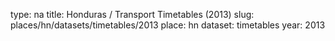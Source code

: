 type: na
title: Honduras / Transport Timetables (2013)
slug: places/hn/datasets/timetables/2013
place: hn
dataset: timetables
year: 2013
